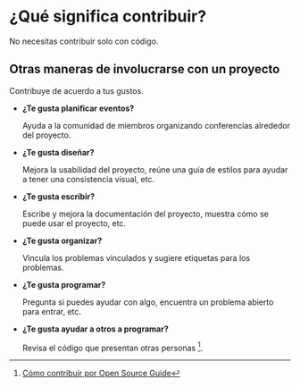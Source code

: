 # ¿Qué significa contribuir?

No necesitas contribuir solo con código.

## Otras maneras de involucrarse con un proyecto 

Contribuye de acuerdo a tus gustos. 

* **¿Te gusta planificar eventos?** 

  Ayuda a la comunidad de miembros organizando conferencias alrededor del proyecto. 

* **¿Te gusta diseñar?** 

  Mejora la usabilidad del proyecto, reúne una guía de estilos para ayudar a tener una consistencia visual, etc. 

* **¿Te gusta escribir?** 

  Escribe y mejora la documentación del proyecto, muestra cómo se puede usar el proyecto, etc.

* **¿Te gusta organizar?** 

  Vincula los problemas vinculados y sugiere etiquetas para los problemas.

* **¿Te gusta programar?** 

  Pregunta si puedes ayudar con algo, encuentra un problema abierto para entrar, etc. 

* **¿Te gusta ayudar a otros a programar?** 

  Revisa el código que presentan otras personas [^1]. 

[^1]: [Cómo contribuir por Open Source Guide](https://opensource.guide/es/how-to-contribute/#qu%C3%A9-significa-contribuir)

